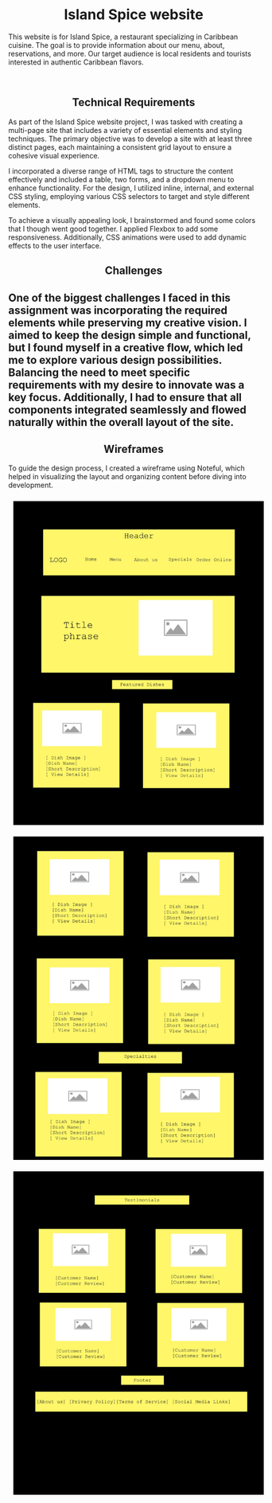 <h1 style="text-align: center;">Island Spice website</h1>

<p>This website is for Island Spice, a restaurant specializing in Caribbean cuisine. The goal is to provide information about our menu, about, reservations, and more. Our target audience is local residents and tourists interested in authentic Caribbean flavors.</p> <br>

<h2 style="text-align: center;">Technical Requirements </h2>

<p>As part of the Island Spice website project, I was tasked with creating a multi-page site that includes a variety of essential elements and styling techniques. The primary objective was to develop a site with at least three distinct pages, each maintaining a consistent grid layout to ensure a cohesive visual experience.</p>

<p> I incorporated a diverse range of HTML tags to structure the content effectively and included a table, two forms, and a dropdown menu to enhance functionality. For the design, I utilized inline, internal, and external CSS styling, employing various CSS selectors to target and style different elements.</p>

<p> To achieve a visually appealing look, I brainstormed and found some colors that I though went good together. I applied Flexbox to add some responsiveness. Additionally, CSS animations were used to add dynamic effects to the user interface.

<h2 style="text-align: center;" > Challenges<h2>

<p>One of the biggest challenges I faced in this assignment was incorporating the required elements while preserving my creative vision. I aimed to keep the design simple and functional, but I found myself in a creative flow, which led me to explore various design possibilities. Balancing the need to meet specific requirements with my desire to innovate was a key focus. Additionally, I had to ensure that all components integrated seamlessly and flowed naturally within the overall layout of the site.</p>

<h2 style="text-align: center;" >Wireframes </h2 >

<p>To guide the design process, I created a wireframe using Noteful, which helped in visualizing the layout and organizing content before diving into development.</p>

<div style="text-align: center;">
    <img src="../images/wireframe1.jpeg" alt="Wireframe 1" style="display: inline-block; margin: 10px;">
    <img src="../images/wireframe2.jpeg" alt="Wireframe 2" style="display: inline-block; margin: 10px;">
    <img src="../images/wireframe3.jpeg" alt="Wireframe 3" style="display: inline-block; margin: 10px;">
</div>
